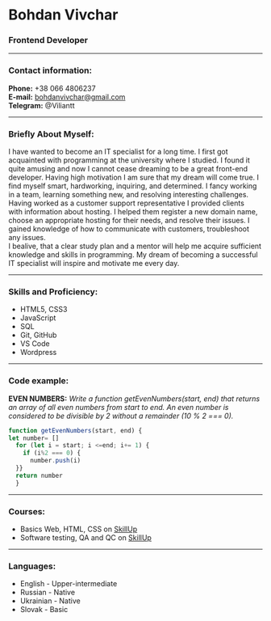 # Bohdan Vivchar
### Frontend Developer

---

### Contact information:

**Phone:** +38 066 4806237<br>
**E-mail:**  bohdanvivchar@gmail.com<br>
**Telegram:** @Viliantt<br>

---

### Briefly About Myself:

I have wanted to become an IT specialist for a long time. I first got acquainted with programming at the university where I studied. I found it quite amusing and now I cannot cease dreaming to be a great front-end developer. Having high motivation I am sure that my dream will come true. I find myself smart, hardworking, inquiring, and determined. I fancy working in a team, learning something new, and resolving interesting challenges.<br>
Having worked as a customer support representative I provided clients with information about hosting. I helped them register a new domain name, choose an appropriate hosting for their needs, and resolve their issues. I gained knowledge of how to communicate with customers, troubleshoot any issues.<br>
I bealive, that a clear study plan and a mentor will help me acquire sufficient knowledge and skills in programming. My dream of becoming a successful IT specialist will inspire and motivate me every day.<br>

---

### Skills and Proficiency:

- HTML5, CSS3
- JavaScript
- SQL
- Git, GitHub
- VS Code
- Wordpress

---

### Code example:

**EVEN NUMBERS:**
*Write a function getEvenNumbers(start, end) that returns an array of all even numbers from start to end. An even number is considered to be divisible by 2 without a remainder (10 % 2 === 0).*

```javascript
function getEvenNumbers(start, end) {
let number= []
  for (let i = start; i <=end; i+= 1) {
    if (i%2 === 0) {
      number.push(i)
  }}
  return number
  }
  ```
---

### Courses:

- Basics Web, HTML, CSS on [SkillUp](https://skillup.ua/ua/)<br>
- Software testing, QA and QC on [SkillUp](https://skillup.ua/ua/)<br>

---

### Languages:

- English \- Upper-intermediate
- Russian \- Native
- Ukrainian \- Native
- Slovak \- Basic